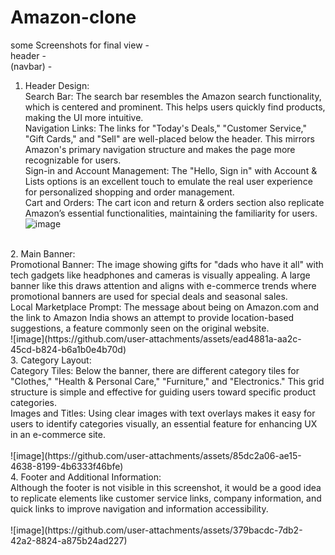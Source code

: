 # Amazon-clone <br>
some Screenshots for final view -<br>
header -<br>
(navbar) - <br>
1. Header Design:  <br>
Search Bar: The search bar resembles the Amazon search functionality, which is centered and prominent. This helps users quickly find products, making the UI more intuitive. <br>
Navigation Links: The links for "Today's Deals," "Customer Service," "Gift Cards," and "Sell" are well-placed below the header. This mirrors Amazon's primary navigation structure and makes the page more recognizable for users. <br>
Sign-in and Account Management: The "Hello, Sign in" with Account & Lists options is an excellent touch to emulate the real user experience for personalized shopping and order management. <br>
Cart and Orders: The cart icon and return & orders section also replicate Amazon’s essential functionalities, maintaining the familiarity for users. <br>
![image](https://github.com/user-attachments/assets/2e7d86d8-28dd-4559-8079-94dec991330e) <br>
<br>
2. Main Banner: <br>
Promotional Banner: The image showing gifts for "dads who have it all" with tech gadgets like headphones and cameras is visually appealing. A large banner like this draws attention and aligns with e-commerce trends where promotional banners are used for special deals and seasonal sales. <br>
Local Marketplace Prompt: The message about being on Amazon.com and the link to Amazon India shows an attempt to provide location-based suggestions, a feature commonly seen on the original website.<br>
![image](https://github.com/user-attachments/assets/ead4881a-aa2c-45cd-b824-b6a1b0e4b70d)

 <br>
3. Category Layout:<br>
Category Tiles: Below the banner, there are different category tiles for "Clothes," "Health & Personal Care," "Furniture," and "Electronics." This grid structure is simple and effective for guiding users toward specific product categories.<br>
Images and Titles: Using clear images with text overlays makes it easy for users to identify categories visually, an essential feature for enhancing UX in an e-commerce site.<br>
<br>
![image](https://github.com/user-attachments/assets/85dc2a06-ae15-4638-8199-4b6333f46bfe) <br>
4. Footer and Additional Information:<br>
Although the footer is not visible in this screenshot, it would be a good idea to replicate elements like customer service links, company information, and quick links to improve navigation and information accessibility.<br><br>
![image](https://github.com/user-attachments/assets/379bacdc-7db2-42a2-8824-a875b24ad227)





